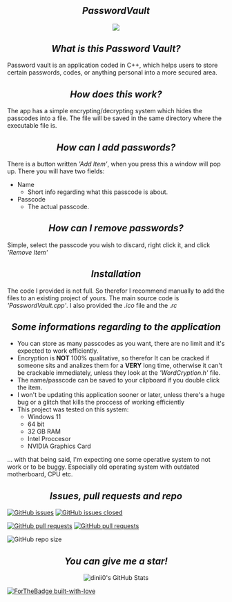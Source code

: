 # <h2 align=center>*PasswordVault*</h2>

<p align="center">
   <img src= "https://user-images.githubusercontent.com/123166182/221257889-3bca0c3f-c055-41da-8025-7cee2551f232.jpg">
</p>

## <h2 align=center>*What is this Password Vault?* </h2>
Password vault is an application coded in C++, which helps users to store certain passwords, codes, or anything personal into a more secured area.

## <h2 align=center>*How does this work?* </h2>
The app has a simple encrypting/decrypting system which hides the passcodes into a file. The file will be saved in the same directory where the executable file is.

## <h2 align=center>*How can I add passwords?* </h2>
There is a button written *'Add Item'*, when you press this a window will pop up. There you will have two fields:
+ Name
   - Short info regarding what this passcode is about.
+ Passcode
   - The actual passcode.
   
## <h2 align=center>*How can I remove passwords?* </h2>
Simple, select the passcode you wish to discard, right click it, and click *'Remove Item'*

## <h2 align=center>*Installation* </h2>
The code I provided is not full. So therefor I recommend manually to add the files to an existing project of yours. The main source code is *'PasswordVault.cpp'*. I also provided the *.ico* file and the *.rc*

## <h2 align=center>*Some informations regarding to the application* </h2>
- You can store as many passcodes as you want, there are no limit and it's expected to work efficiently.
- Encryption is **NOT** 100% qualitative, so therefor It can be cracked if someone sits and analizes them for a **VERY** long time, otherwise it can't be crackable immediately, unless they look at the *'WordCryption.h'* file.
- The name/passcode can be saved to your clipboard if you double click the item.
- I won't be updating this application sooner or later, unless there's a huge bug or a glitch that kills the proccess of working efficiently
- This project was tested on this system:
   + Windows 11
   + 64 bit
   + 32 GB RAM
   + Intel Proccesor
   + NVIDIA Graphics Card

... with that being said, I'm expecting one some operative system to not work or to be buggy. Especially old operating system with outdated motherboard, CPU etc.

## <h2 align=center>*Issues, pull requests and repo* </h2>
[![GitHub issues](https://img.shields.io/github/issues/dinii0/PasswordVault)](https://github.com/dinii0/PasswordVault/issues)
[![GitHub issues closed](https://img.shields.io/github/issues-closed/dinii0/PasswordVault)](https://github.com/dinii0/PasswordVault/issues?q=is%3Aissue+is%3Aclosed)

[![GitHub pull requests](https://img.shields.io/github/issues-pr/dinii0/PasswordVault)](https://github.com/dinii0/PasswordVault/pulls) 
[![GitHub pull requests](https://img.shields.io/github/issues-pr-closed/dinii0/PasswordVault)](https://github.com/dinii0/PasswordVault/pulls?q=is%3Apr+is%3Aclosed)

![GitHub repo size](https://img.shields.io/github/repo-size/dinii0/PasswordVault?color=yellow) 

## <h2 align=center>*You can give me a star!* </h2>
<p align="center">
   
   <img src="https://github-readme-stats.vercel.app/api?username=dinii0&show_icons=true" alt="dinii0's GitHub Stats">
   
   [![ForTheBadge built-with-love](https://www.builtwithlovellc.com/wp-content/uploads/2022/01/cropped-built-with-love-logo-5.png)](https://github.com/dinii0/PasswordVault/)
   
</p>
